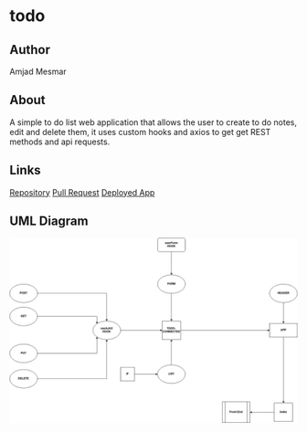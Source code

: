 # todo

## Author

Amjad Mesmar

## About

A simple to do list web application that allows the user to create to do notes, edit and delete them, it uses custom hooks and axios to get get REST methods and api requests.

## Links

[Repository](https://github.com/AmjadMesmar/todo)
[Pull Request](https://github.com/AmjadMesmar/todo/pull/8)
[Deployed App](https://souls-todo.netlify.app/)

## UML Diagram

![Uml](./todo-connected-uml.jpg)
